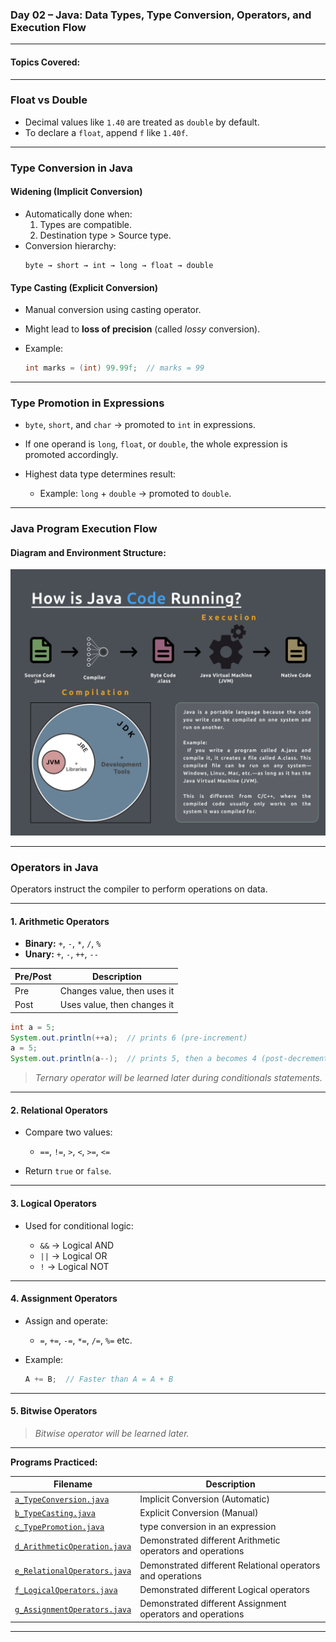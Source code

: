 ### Day 02 – Java: Data Types, Type Conversion, Operators, and Execution Flow

---

#### Topics Covered:

---

### **Float vs Double**
- Decimal values like `1.40` are treated as `double` by default.
- To declare a `float`, append `f` like `1.40f`.

---

### **Type Conversion in Java**

#### Widening (Implicit Conversion)
- Automatically done when:
  1. Types are compatible.
  2. Destination type > Source type.
- Conversion hierarchy:
  ```text
  byte → short → int → long → float → double
  ```

#### Type Casting (Explicit Conversion)

* Manual conversion using casting operator.
* Might lead to **loss of precision** (called *lossy* conversion).
* Example:

  ```java
  int marks = (int) 99.99f;  // marks = 99
  ```

---

### **Type Promotion in Expressions**

* `byte`, `short`, and `char` → promoted to `int` in expressions.
* If one operand is `long`, `float`, or `double`, the whole expression is promoted accordingly.
* Highest data type determines result:

  * Example: `long` + `double` → promoted to `double`.

---

### **Java Program Execution Flow**

#### Diagram and Environment Structure:

![Execution Flow](../.image/How%20does%20code%20run%20in%20java.png)

---

### **Operators in Java**

Operators instruct the compiler to perform operations on data.

---

#### 1. **Arithmetic Operators**

* **Binary:** `+`, `-`, `*`, `/`, `%`
* **Unary:** `+`, `-`, `++`, `--`

| Pre/Post | Description                 |
| -------- | --------------------------- |
| Pre      | Changes value, then uses it |
| Post     | Uses value, then changes it |

```java
int a = 5;
System.out.println(++a);  // prints 6 (pre-increment)
a = 5;
System.out.println(a--);  // prints 5, then a becomes 4 (post-decrement)
```

> *Ternary operator will be learned later during conditionals statements.*

---

#### 2. **Relational Operators**

* Compare two values:

  * `==`, `!=`, `>`, `<`, `>=`, `<=`
* Return `true` or `false`.

---

#### 3. **Logical Operators**

* Used for conditional logic:

  * `&&` → Logical AND
  * `||` → Logical OR
  * `!` → Logical NOT

---

#### 4. **Assignment Operators**

* Assign and operate:

  * `=`, `+=`, `-=`, `*=`, `/=`, `%=` etc.
* Example:

  ```java
  A += B;  // Faster than A = A + B
  ```

---

#### 5. **Bitwise Operators**

> *Bitwise operator will be learned later.*

---

**Programs Practiced:** 

| Filename | Description |
|---------------------------------------------------------------|------------------------------------------------------------|
| [`a_TypeConversion.java`](./a_TypeConversion.java)            | Implicit Conversion (Automatic)                            |
| [`b_TypeCasting.java`](./b_TypeCasting.java)                  | Explicit Conversion (Manual)                               |
| [`c_TypePromotion.java`](./c_TypePromotion.java)              | type conversion in an expression                           |
| [`d_ArithmeticOperation.java`](./d_ArithmeticOperations.java) | Demonstrated different Arithmetic operators and operations |
| [`e_RelationalOperators.java`](./e_RelationalOperators.java)  | Demonstrated different Relational operators and operations |
| [`f_LogicalOperators.java`](./f_LogicalOperators.java)        | Demonstrated different Logical operators                   |
| [`g_AssignmentOperators.java`](./g_AssignmentOperators.java)  | Demonstrated different Assignment operators and operations |

---